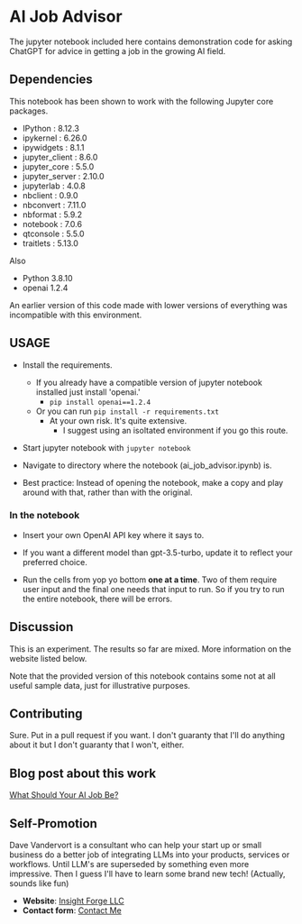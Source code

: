 # AI Job Advisor

The jupyter notebook included here contains demonstration code for asking ChatGPT for advice in getting a job in the growing AI field. 

## Dependencies

This notebook has been shown to work with the following Jupyter core packages.

* IPython          : 8.12.3
* ipykernel        : 6.26.0
* ipywidgets       : 8.1.1
* jupyter_client   : 8.6.0
* jupyter_core     : 5.5.0
* jupyter_server   : 2.10.0
* jupyterlab       : 4.0.8
* nbclient         : 0.9.0
* nbconvert        : 7.11.0
* nbformat         : 5.9.2
* notebook         : 7.0.6
* qtconsole        : 5.5.0
* traitlets        : 5.13.0

Also

* Python 3.8.10
* openai 1.2.4

An earlier version of this code made with lower versions of everything was incompatible with this environment. 

## USAGE

* Install the requirements.
  * If you already have a compatible version of jupyter notebook installed just install 'openai.'
    * `pip install openai==1.2.4`
  * Or you can run `pip install -r requirements.txt`
    * At your own risk. It's quite extensive. 
      * I suggest using an isoltated environment if you go this route.

* Start jupyter notebook with `jupyter notebook`

* Navigate to directory where the notebook (ai_job_advisor.ipynb) is.

* Best practice: Instead of opening the notebook, make a copy and play around with that, rather than with the original.

### In the notebook

* Insert your own OpenAI API key where it says to.

* If you want a different model than gpt-3.5-turbo, update it to reflect your preferred choice.

* Run the cells from yop yo bottom __one at a time__. Two of them require user input and the final one needs that input to run. So if you try to run the entire notebook, there will be errors.

## Discussion

This is an experiment. The results so far are mixed. More information on the website listed below.

Note that the provided version of this notebook contains some not at all useful sample data, just for illustrative purposes.

## Contributing

Sure. Put in a pull request if you want. I don't guaranty that I'll do anything about it but I don't guaranty that I won't, either.

## Blog post about this work

[What Should Your AI Job Be?](https://insfor.wordpress.com/2023/11/15/what-should-your-ai-job-be/)

## Self-Promotion

Dave Vandervort is a consultant who can help your start up or small business do a better job of integrating LLMs into your products, services or workflows. Until LLM's are superseded by something even more impressive. Then I guess I'll have to learn some brand new tech! (Actually, sounds like fun)

* __Website__: [Insight Forge LLC](https://www.insfor.net)
* __Contact form__: [Contact Me](https://forms.gle/o8MA4nCYrwwKRscRA)